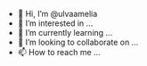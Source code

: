 - 👋 Hi, I’m @ulvaamelia
- 👀 I’m interested in ...
- 🌱 I’m currently learning ...
- 💞️ I’m looking to collaborate on ...
- 📫 How to reach me ...

<!---
ulvaamelia/ulvaamelia is a ✨ special ✨ repository because its `README.md` (this file) appears on your GitHub profile.
You can click the Preview link to take a look at your changes.
--->
